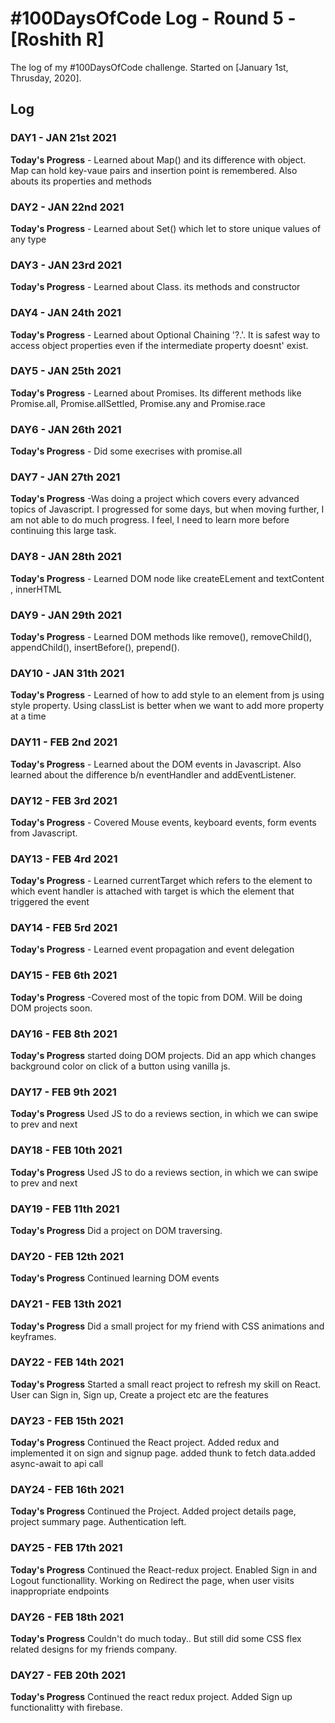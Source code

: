# #100DaysOfCode Log - Round 5 - [Roshith R]

The log of my #100DaysOfCode challenge. Started on [January 1st, Thrusday, 2020].

## Log

### DAY1 - JAN 21st 2021

**Today's Progress** - Learned about Map() and its difference with object. Map can hold key-vaue pairs and insertion point is remembered. Also abouts its properties and methods

### DAY2 - JAN 22nd 2021

**Today's Progress** - Learned about Set() which let to store unique values of any type

### DAY3 - JAN 23rd 2021

**Today's Progress** - Learned about Class. its methods and constructor

### DAY4 - JAN 24th 2021

**Today's Progress** - Learned about Optional Chaining '?.'. It is safest way to access object properties even if the intermediate property doesnt' exist.

### DAY5 - JAN 25th 2021

**Today's Progress** - Learned about Promises. Its different methods like Promise.all, Promise.allSettled, Promise.any and Promise.race

### DAY6 - JAN 26th 2021

**Today's Progress** - Did some execrises with promise.all

### DAY7 - JAN 27th 2021

**Today's Progress** -Was doing a project which covers every advanced topics of Javascript. I progressed for some days, but when moving further, I am not able to do much progress. I feel, I need to learn more before continuing this large task.

### DAY8 - JAN 28th 2021

**Today's Progress** - Learned DOM node like createELement and textContent , innerHTML

### DAY9 - JAN 29th 2021

**Today's Progress** - Learned DOM methods like remove(), removeChild(), appendChild(), insertBefore(), prepend().

### DAY10 - JAN 31th 2021

**Today's Progress** - Learned of how to add style to an element from js using style property. Using classList is better when we want to add more property at a time

### DAY11 - FEB 2nd 2021

**Today's Progress** - Learned about the DOM events in Javascript. Also learned about the difference b/n eventHandler and addEventListener.

### DAY12 - FEB 3rd 2021

**Today's Progress** - Covered Mouse events, keyboard events, form events from Javascript.

### DAY13 - FEB 4rd 2021

**Today's Progress** - Learned currentTarget which refers to the element to which event handler is attached with target is which the element that triggered the event

### DAY14 - FEB 5rd 2021

**Today's Progress** - Learned event propagation and event delegation

### DAY15 - FEB 6th 2021

**Today's Progress** -Covered most of the topic from DOM. Will be doing DOM projects soon.

### DAY16 - FEB 8th 2021

**Today's Progress** started doing DOM projects. Did an app which changes background color on click of a button using vanilla js.

### DAY17 - FEB 9th 2021

**Today's Progress** Used JS to do a reviews section, in which we can swipe to prev and next

### DAY18 - FEB 10th 2021

**Today's Progress** Used JS to do a reviews section, in which we can swipe to prev and next

### DAY19 - FEB 11th 2021

**Today's Progress** Did a project on DOM traversing.

### DAY20 - FEB 12th 2021

**Today's Progress** Continued learning DOM events

### DAY21 - FEB 13th 2021

**Today's Progress** Did a small project for my friend with CSS animations and keyframes.

### DAY22 - FEB 14th 2021

**Today's Progress** Started a small react project to refresh my skill on React. User can Sign in, Sign up, Create a project etc are the features

### DAY23 - FEB 15th 2021

**Today's Progress** Continued the React project. Added redux and implemented it on sign and signup page. added thunk to fetch data.added async-await to api call

### DAY24 - FEB 16th 2021

**Today's Progress** Continued the Project. Added project details page, project summary page. Authentication left.

### DAY25 - FEB 17th 2021

**Today's Progress** Continued the React-redux project. Enabled Sign in and Logout functionallity. Working on Redirect the page, when user visits inappropriate endpoints

### DAY26 - FEB 18th 2021

**Today's Progress** Couldn't do much today.. But still did some CSS flex related designs for my friends company.

### DAY27 - FEB 20th 2021

**Today's Progress** Continued the react redux project. Added Sign up functionalitty with firebase.
